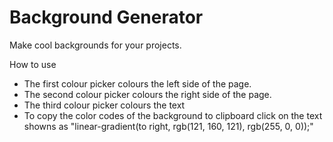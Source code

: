 # Background Generator

Make cool backgrounds for your projects. 

How to use
* The first colour picker colours the left side of the page.
* The second colour picker colours the right side of the page.
* The third colour picker colours the text 
* To copy the color codes of the background to clipboard click on the text showns as "linear-gradient(to right, rgb(121, 160, 121), rgb(255, 0, 0));"

